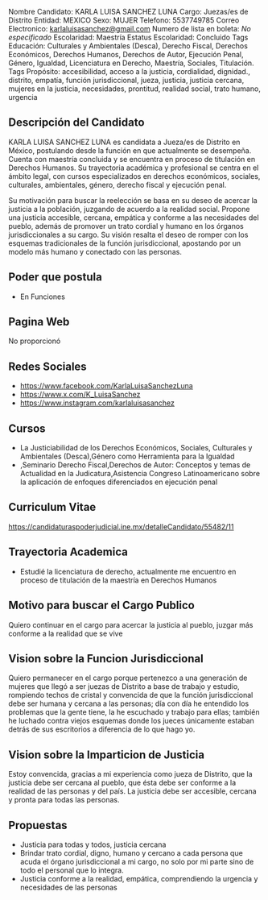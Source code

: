Nombre Candidato: KARLA LUISA SANCHEZ LUNA
Cargo: Juezas/es de Distrito
Entidad: MEXICO
Sexo: MUJER
Telefono: 5537749785
Correo Electronico: karlaluisasanchez@gmail.com
Numero de lista en boleta: *No especificado*
Escolaridad: Maestría
Estatus Escolaridad: Concluido
Tags Educación: Culturales y Ambientales (Desca), Derecho Fiscal, Derechos Económicos, Derechos Humanos, Derechos de Autor, Ejecución Penal, Género, Igualdad, Licenciatura en Derecho, Maestría, Sociales, Titulación.
Tags Propósito: accesibilidad, acceso a la justicia, cordialidad, dignidad., distrito, empatía, función jurisdiccional, jueza, justicia, justicia cercana, mujeres en la justicia, necesidades, prontitud, realidad social, trato humano, urgencia


## Descripción del Candidato 

KARLA LUISA SANCHEZ LUNA es candidata a Jueza/es de Distrito en México, postulando desde la función en que actualmente se desempeña. Cuenta con maestría concluida y se encuentra en proceso de titulación en Derechos Humanos. Su trayectoria académica y profesional se centra en el ámbito legal, con cursos especializados en derechos económicos, sociales, culturales, ambientales, género, derecho fiscal y ejecución penal.

Su motivación para buscar la reelección se basa en su deseo de acercar la justicia a la población, juzgando de acuerdo a la realidad social. Propone una justicia accesible, cercana, empática y conforme a las necesidades del pueblo, además de promover un trato cordial y humano en los órganos jurisdiccionales a su cargo. Su visión resalta el deseo de romper con los esquemas tradicionales de la función jurisdiccional, apostando por un modelo más humano y conectado con las personas.


## Poder que postula

- En Funciones


## Pagina Web

No proporcionó


## Redes Sociales

- https://www.facebook.com/KarlaLuisaSanchezLuna
- https://www.x.com/K_LuisaSanchez
- https://www.instagram.com/karlaluisasanchez


## Cursos

- La Justiciabilidad de los Derechos Económicos, Sociales, Culturales y Ambientales (Desca),Género como Herramienta para la Igualdad
- ,Seminario Derecho Fiscal,Derechos de Autor: Conceptos y temas de Actualidad en la Judicatura,Asistencia Congreso Latinoamericano sobre la aplicación de enfoques diferenciados en ejecución penal


## Curriculum Vitae

https://candidaturaspoderjudicial.ine.mx/detalleCandidato/55482/11


## Trayectoria Academica

- Estudié la licenciatura de derecho, actualmente me encuentro en proceso de titulación de la maestría en Derechos Humanos


## Motivo para buscar el Cargo Publico

Quiero continuar en el cargo para acercar la justicia al pueblo, juzgar más conforme a la realidad que se vive


## Vision sobre la Funcion Jurisdiccional

Quiero permanecer en el cargo porque pertenezco a una generación de mujeres que llegó a ser juezas de Distrito a base de trabajo y estudio, rompiendo techos de cristal y convencida de que la función jurisdiccional debe ser humana y cercana a las personas; día con día he entendido los problemas que la gente tiene, la he escuchado y trabajo para ellas; también he luchado contra viejos esquemas donde los jueces únicamente estaban detrás de sus escritorios a diferencia de lo que hago yo.


## Vision sobre la Imparticion de Justicia

Estoy convencida, gracias a mi experiencia como jueza de Distrito, que la justicia debe ser cercana al pueblo, que ésta debe ser conforme a la realidad de las personas y del país. La justicia debe ser accesible, cercana y pronta para todas las personas.


## Propuestas

- Justicia para todas y todos, justicia cercana
- Brindar trato cordial, digno, humano y cercano a cada persona que acuda el órgano jurisdiccional a mi cargo, no solo por mi parte sino de todo el personal que lo integra.
- Justicia conforme a la realidad, empática, comprendiendo la urgencia y necesidades de las personas


